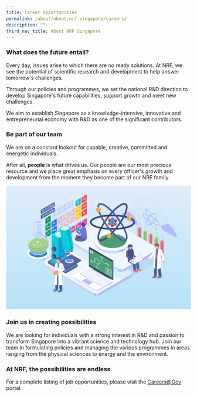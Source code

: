 ```yaml
---
title: Career Opportunities
permalink: /about/about-nrf-singapore/careers/
description: ""
third_nav_title: About NRF Singapore
---
```

### **What does the future entail?**

Every day, issues arise to which there are no ready solutions. At NRF, we see the potential of scientific research and development to help answer tomorrow's challenges.

Through our policies and programmes, we set the national R&D direction to develop Singapore's future capabilities, support growth and meet new challenges.

We aim to establish Singapore as a knowledge-intensive, innovative and entrepreneurial economy with R&D as one of the significant contributors.

### **Be part of our team**
We are on a constant lookout for capable, creative, committed and energetic individuals.

After all, **people** is what drives us. Our people are our most precious resource and we place great emphasis on every officer's growth and development from the moment they become part of our NRF family.

![](/images/About/mar5-outline-07.jpg)

### **Join us in creating possibilities**
We are looking for individuals with a strong interest in R&D and passion to transform Singapore into a vibrant science and technology hub. Join our team in formulating policies and managing the various programmes in areas ranging from the physical sciences to energy and the environment.

### **At NRF, the possibilities are endless**

For a complete listing of job opportunities, please visit the [Careers@Gov](https://go.gov.sg/nrf-careers/) portal.